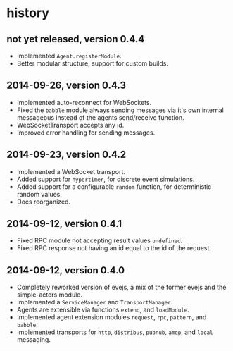 # history


## not yet released, version 0.4.4

- Implemented `Agent.registerModule`.
- Better modular structure, support for custom builds.


## 2014-09-26, version 0.4.3

- Implemented auto-reconnect for WebSockets.
- Fixed the `babble` module always sending messages via it's own internal
  messagebus instead of the agents send/receive function.
- WebSocketTransport accepts any id.
- Improved error handling for sending messages.


## 2014-09-23, version 0.4.2

- Implemented a WebSocket transport.
- Added support for `hypertimer`, for discrete event simulations.
- Added support for a configurable `random` function, for deterministic random 
  values.
- Docs reorganized.


## 2014-09-12, version 0.4.1

- Fixed RPC module not accepting result values `undefined`.
- Fixed RPC response not having an id equal to the id of the request.


## 2014-09-12, version 0.4.0

- Completely reworked version of evejs, a mix of the former evejs and the 
  simple-actors module.
- Implemented a `ServiceManager` and `TransportManager`.
- Agents are extensible via functions `extend`, and `loadModule`. 
- Implemented agent extension modules `request`, `rpc`, `pattern`, and `babble`.
- Implemented transports for `http`, `distribus`, `pubnub`, `amqp`, and `local`
  messaging.

